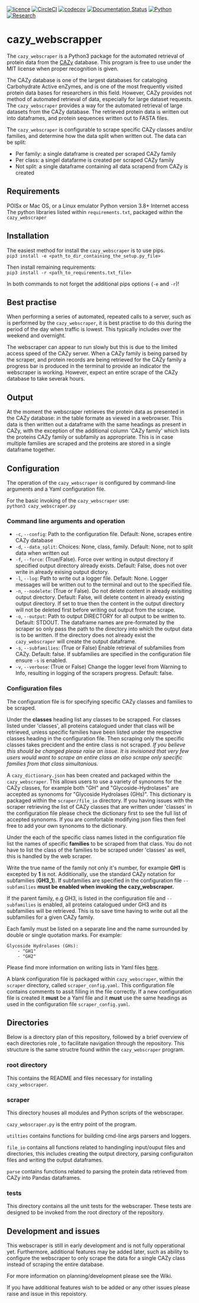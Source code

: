 [![licence](https://img.shields.io/badge/Licence-MIT-green)](https://github.com/HobnobMancer/cazy_webscraper/blob/master/LICENSE)
[![CircleCI](https://circleci.com/gh/HobnobMancer/cazy_webscraper.svg?style=shield)](https://circleci.com/gh/HobnobMancer/cazy_webscraper)
[![codecov](https://codecov.io/gh/HobnobMancer/cazy_webscraper/branch/master/graph/badge.svg)](https://codecov.io/gh/HobnobMancer/cazy_webscraper)
[![Documentation Status](https://readthedocs.org/projects/cazy-webscraper/badge/?version=latest)](https://cazy-webscraper.readthedocs.io/en/latest/?badge=latest)
[![Python](https://img.shields.io/badge/Python-v3.7.---orange)](https://www.python.org/about/)
[![Research](https://img.shields.io/badge/Bioinformatics-Protein%20Engineering-ff69b4)](http://www.eastscotbiodtp.ac.uk/eastbio-student-cohort-2019)

# cazy_webscrapper
The `cazy_webscraper` is a Python3 package for the automated retrieval of protein data from the [CAZy](http://wwww.cazy.org/) database. This program is free to use under the MIT license when proper recognition is given.

The CAZy database is one of the largest databases for cataloging Carbohydrate Active enZymes, and is one of the most frequently visited protein data bases for researchers in this field. However, CAZy provides not method of automated retrieval of data, especially for large dataset requests. The `cazy_webscraper` provides a way for the automated retrieval of large datasets from the CAZy database. The retrieved protein data is written out into dataframes, and protein sequences written out to FASTA files.

The `cazy_webscraper` is configurable to scrape specific CAZy classes and/or families, and determine how the data split when written out. The data can be split:

- Per family: a single dataframe is created per scraped CAZy family
- Per class: a singel datafarme is created per scraped CAZy family
- Not split: a single dataframe containing all data scrapend from CAZy is created

## Requirements

POISx or Mac OS, or a Linux emulator
Python version 3.8+
Internet access
The python libraries listed within `requirements.txt`, packaged within the `cazy_webscraper`

## Installation

The easiest method for install the `cazy_webscraper` is to use pips.  
`pip3 install -e <path_to_dir_containing_the_setup.py_file>`  

Then install remaining requirements:  
`pip3 install -r <path_to_requirements.txt_file>`  

In both commands to not forget the additional pips options (`-e` and `-r`)!

## Best practise

When performing a series of automated, repeated calls to a server, such as is performed by the `cazy_webscraper`, it is best practise to do this during the period of the day when traffic is lowest. This typically includes over the weekend and overnight.

The webscraper can appear to run slowly but this is due to the limited access speed of the CAZy server. When a CAZy family is being parsed by the scraper, and protein records are being retrieved for the CAZy family a progress bar is produced in the terminal to provide an indicator the webscraper is working. However, expect an entire scrape of the CAZy database to take severak hours.

## Output

At the moment the webscraper retrieves the protein data as presented in the CAZy database:
in the table formate as viewed in a webrowser. This data is then written out a dataframe with the same headings as present in CAZy, with the exception of the additional column 'CAZy family' which lists the proteins CAZy family or subfamily as appropriate. This is in case multiple families are scraped and the proteins are stored in a single dataframe together.

## Configuration

The operation of the `cazy_webscraper` is configured by command-line arguments and a Yaml configuration file.

For the basic invoking of the `cazy_webscraper` use:  
`python3 cazy_webscraper.py`

### Command line arguments and operation

- `-c`, `--config`: Path to the configuration file. Default: None, scrapes entire CAZy database
- `-d`, `--data_split`: Choices: None, class, family. Default: None, not to split data when written out
- `-f`, `--force`: (True/False). Force over writing in output directory if specified output directory already exists. Default: False, does not over write in already exising output dictory. 
- `-l`, `--log`: Path to write out a logger file. Default: None. Logger messages will be written out to the terminal and out to the specified file.
- `-n`, `--nodelete`: (True or False). Do not delete content in already exisiting output directory. Default: False, will delete content in already existing output directory. If set to true then the content in the output directory will not be deleted first before writing out output from the scrape.
- `-o`, `--output`: Path to output DIRECTORY for all output to be written to. Default: STDOUT. The dataframe names are pre-formated by the scraper so only pass the path to the directory into which the output data is to be written. If the directory does not already exist the `cazy_webscraper` will create the output dataframe.
- `-s`, `--subfamilies`: (True or False) Enable retrieval of subfamilies from CAZy. Default: false. If subfamilies are specified in the configuration file ensure `-s` is enabled.
- `-v`, `--verbose`: (True or False) Change the logger level from Warning to Info, resulting in logging of the scrapers progress. Default: false.

### Configuration files

The configuration file is for specifying specific CAZy classes and families to be scraped.

Under the **classes** heading list any classes to be scrapped. For classes listed under 'classes', all proteins catalogued under that class will be retrieved, unless specific families have been listed under the respective classes heading in the configuration file. Then scraping only the specific classes takes precident and the entire class is not scraped. _If you believe this should be changed please raise an issue. It is invisioned that very few users would want to scrape an entire class an also scrape only specific families from that class simultanious._

A `cazy_dictionary.json` has been created and packaged within the `cazy_webscraper`. This allows users to use a variety of synonoms for the CAZy classes, for example both "GH" and "Glycoside-Hydrolases" are accepted as synonoms for "Glycoside Hydrolases (GHs)". This dictionary is packaged within the `scraper/file_io` directory. If you having issues with the scraper retrieving the list of CAZy classes that are written under 'classes' in the configuration file please check the dictionary first to see the full list of accepted synonoms. If you are comfortable modifying json files then feel free to add your own synonoms to the dictionary.

Under the each of the specific class names listed in the configuration file list the names of specific **families** to be scraped from that class. You do not have to list the class of the families to be scraped under 'classes' as well, this is handled by the web scraper.

Write the true name of the family not only it's number, for example **GH1** is excepted by **1** is not. Additionally, use the standard CAZy notation for subfamilies (**GH3_1**). If subfamilies are specified in the configuration file `--subfamilies` **must be enabled when invoking the cazy_webscraper.**

If the parent family, e.g GH3, is listed in the configuration file and `--subfamilies` is enabled, all proteins catalogued under GH3 and its subfamilies will be retrieved. This is to
save time having to write out all the subfamilies for a given CAZy family.

Each family must be listed on a separate line and the name surrounded by double or single quotation marks. For example:

```
Glycoside Hydrolases (GHs):
    - "GH1"
    - "GH2"
```

Please find more information on writing lists in Yaml files [here](https://docs.ansible.com/ansible/latest/reference_appendices/YAMLSyntax.html).

A blank configuration file is packaged within `cazy_webscraper`, within the `scraper` directory, called `scraper_config.yaml`. This configuration file contains comments to assit filling in the file correctly. If a new configuration file is created it **must** be a Yaml file and it **must** use the same headings as used in the configuration file `scraper_config.yaml`.

## Directories

Below is a directory plan of this repository, followed by a brief overview of each directories role , to facilitate navigation through the repository. This structure is the same structre found within the `cazy_webscraper` program.

### root directory

This contains the README and files necessary for installing `cazy_webscraper`.

### scraper

This directory houses all modules and Python scripts of the webscraper.

`cazy_webscraper.py` is the entry point of the program.

`utilties` contains functions for building cmd-line args parsers and loggers.

`file_io` contains all functions related to handingling input/ouput files and directories, this includes creating the output directory, parsing configuraiton files and writing the output dataframes.

`parse` contains functions related to parsing the protein data retrieved from CAZy into Pandas dataframes.

### tests

This directory contains all the unit tests for the webscraper. These tests are designed to be invoked from the root directory of the repository.

## Development and issues

This webscraper is still in early development and is not fully opperational yet. Furthermore, additional features may be added later, such as ability to configure the webscraper to only scrape the data for a single CAZy class instead of scraping the entire database.

For more information on planning/development please see the Wiki.

If you have additional features wish to be added or any other issues please raise and issue in this repoistory.
